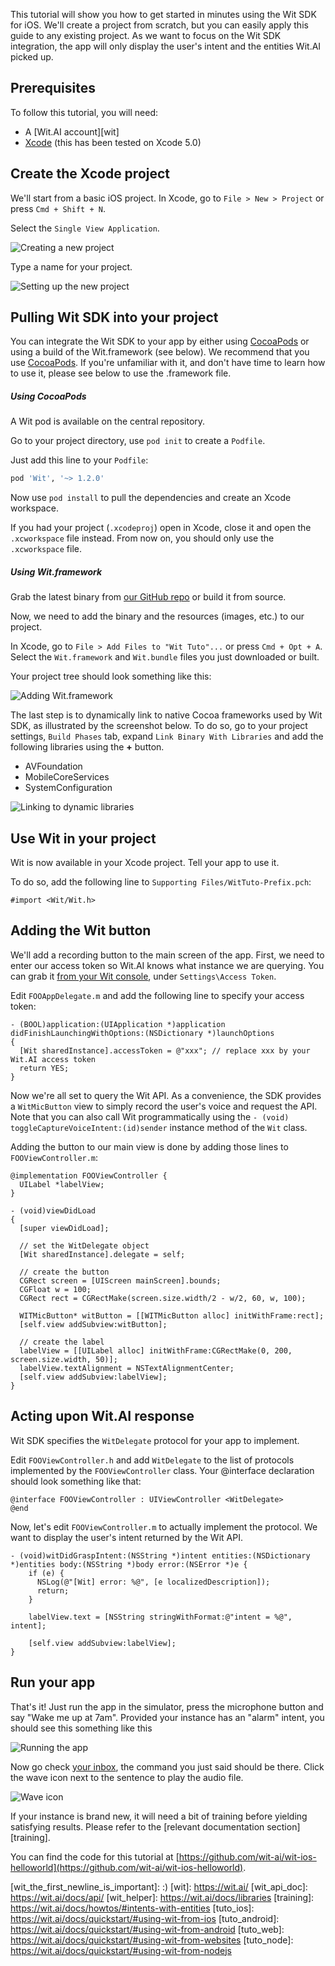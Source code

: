 
This tutorial will show you how to get started in minutes using the Wit SDK for iOS.
We'll create a project from scratch, but you can easily apply this guide to any existing project.
As we want to focus on the Wit SDK integration, the app will only display the user's intent and the entities Wit.AI picked up.

## Prerequisites

To follow this tutorial, you will need:

* A [Wit.AI account][wit]
* [Xcode][xcode] (this has been tested on Xcode 5.0)

## Create the Xcode project


We'll start from a basic iOS project.
In Xcode, go to `File > New > Project` or press `Cmd + Shift + N`.

Select the `Single View Application`.

![Creating a new project](https://d2n5jyo54r6d2a.cloudfront.net/docs/images/ios-tuto/new-project-1.png)

Type a name for your project.

![Setting up the new project](https://d2n5jyo54r6d2a.cloudfront.net/docs/images/ios-tuto/new-project-2.png)

## Pulling Wit SDK into your project


You can integrate the Wit SDK to your app by either using [CocoaPods][cocoapods] or using a build of the Wit.framework (see below).
We recommend that you use [CocoaPods][cocoapods]. If you're unfamiliar with it, and don't have time to learn how to use it, please see below to use the .framework file.

##### Using CocoaPods

A Wit pod is available on the central repository.

Go to your project directory, use `pod init` to create a `Podfile`.

Just add this line to your `Podfile`:

```ruby
pod 'Wit', '~> 1.2.0'
```

Now use `pod install` to pull the dependencies and create an Xcode workspace.

If you had your project (`.xcodeproj`) open in Xcode, close it and open the `.xcworkspace` file instead. From now on, you should only use the `.xcworkspace` file.

##### Using Wit.framework

Grab the latest binary from [our GitHub repo](https://github.com/wit-ai/wit-ios-sdk/releases) or build it from source.

Now, we need to add the binary and the resources (images, etc.) to our project.

In Xcode, go to `File > Add Files to "Wit Tuto"...` or press `Cmd + Opt + A`.
Select the `Wit.framework` and `Wit.bundle` files you just downloaded or built.

Your project tree should look something like this:

![Adding Wit.framework](https://d2n5jyo54r6d2a.cloudfront.net/docs/images/ios-tuto/framework.png)

The last step is to dynamically link to native Cocoa frameworks used by Wit SDK, as illustrated by the screenshot below.
To do so, go to your project settings, `Build Phases` tab, expand `Link Binary With Libraries` and add the following libraries using the **+** button.

- AVFoundation
- MobileCoreServices
- SystemConfiguration

![Linking to dynamic libraries](https://d2n5jyo54r6d2a.cloudfront.net/docs/images/ios-tuto/linking.png)

## Use Wit in your project

Wit is now available in your Xcode project.
Tell your app to use it.

To do so, add the following line to `Supporting Files/WitTuto-Prefix.pch`:

```objc
#import <Wit/Wit.h>
```

## Adding the Wit button


We'll add a recording button to the main screen of the app.
First, we need to enter our access token so Wit.AI knows what instance we are querying.
You can grab it <a href="https://wit.ai/GITHUB_ID/INSTANCE_NAME/settings" class="wit-link">from your Wit console</a>, under `Settings\Access Token`.

Edit `FOOAppDelegate.m` and add the following line to specify your access token:

```objc
- (BOOL)application:(UIApplication *)application didFinishLaunchingWithOptions:(NSDictionary *)launchOptions
{
  [Wit sharedInstance].accessToken = @"xxx"; // replace xxx by your Wit.AI access token
  return YES;
}
```

Now we're all set to query the Wit API. As a convenience, the SDK provides a `WitMicButton` view to simply record the user's voice and request the API. Note that you can also call Wit programmatically using the `- (void) toggleCaptureVoiceIntent:(id)sender` instance method of the `Wit` class.

Adding the button to our main view is done by adding those lines to `FOOViewController.m`:

```objc
@implementation FOOViewController {
  UILabel *labelView;
}
```

```objc
- (void)viewDidLoad
{
  [super viewDidLoad];

  // set the WitDelegate object
  [Wit sharedInstance].delegate = self;

  // create the button
  CGRect screen = [UIScreen mainScreen].bounds;
  CGFloat w = 100;
  CGRect rect = CGRectMake(screen.size.width/2 - w/2, 60, w, 100);

  WITMicButton* witButton = [[WITMicButton alloc] initWithFrame:rect];
  [self.view addSubview:witButton];

  // create the label
  labelView = [[UILabel alloc] initWithFrame:CGRectMake(0, 200, screen.size.width, 50)];
  labelView.textAlignment = NSTextAlignmentCenter;
  [self.view addSubview:labelView];
}
```

## Acting upon Wit.AI response

Wit SDK specifies the `WitDelegate` protocol for your app to implement.

Edit `FOOViewController.h` and add `WitDelegate` to the list of protocols implemented by the `FOOViewController` class. Your @interface declaration should look something like that:

```objc
@interface FOOViewController : UIViewController <WitDelegate>
@end
```

Now, let's edit `FOOViewController.m` to actually implement the protocol. We want to display the user's intent returned by the Wit API.

```objc
- (void)witDidGraspIntent:(NSString *)intent entities:(NSDictionary *)entities body:(NSString *)body error:(NSError *)e {
    if (e) {
      NSLog(@"[Wit] error: %@", [e localizedDescription]);
      return;
    }

    labelView.text = [NSString stringWithFormat:@"intent = %@", intent];

    [self.view addSubview:labelView];
}
```

## Run your app

That's it! Just run the app in the simulator, press the microphone button and say "Wake me up at 7am".
Provided your instance has an "alarm" intent, you should see this something like this

![Running the app](https://d2n5jyo54r6d2a.cloudfront.net/docs/images/ios-tuto/result.png)

Now go check <a href="https://wit.ai/GITHUB_ID/INSTANCE_NAME/inbox" class="wit-link">your inbox</a>, the command you just said should be there. Click the wave icon next to the sentence to play the audio file.

![Wave icon](https://d2n5jyo54r6d2a.cloudfront.net/docs/images/tutorial/inbox_wave.png)

If your instance is brand new, it will need a bit of training before yielding satisfying results.
Please refer to the [relevant documentation section][training].

You can find the code for this tutorial at [https://github.com/wit-ai/wit-ios-helloworld](https://github.com/wit-ai/wit-ios-helloworld).


[wit_the_first_newline_is_important]: :)
[wit]: https://wit.ai/
[wit_api_doc]: https://wit.ai/docs/api/
[wit_helper]: https://wit.ai/docs/libraries
[training]: https://wit.ai/docs/howtos/#intents-with-entities
[tuto_ios]: https://wit.ai/docs/quickstart/#using-wit-from-ios
[tuto_android]: https://wit.ai/docs/quickstart/#using-wit-from-android
[tuto_web]: https://wit.ai/docs/quickstart/#using-wit-from-websites
[tuto_node]: https://wit.ai/docs/quickstart/#using-wit-from-nodejs

[github_tuto]: https://github.com/wit-ai/wit-tutorial
[twilio]: https://www.twilio.com/
[heroku]: https://www.heroku.com/
[localserver]: http://127.0.0.1:8766/
[localserver_hello]: http://127.0.0.1:8766/?Body=Hello%20World
[localserver_joke]: http://127.0.0.1:8766/?Body=give%20me%20a%20joke
[localserver_joke_nerdy]: http://127.0.0.1:8766/?Body=Do%20you%20have%20any%20nerds%20joke%20%3F
[localserver_joke_explicit]: http://127.0.0.1:8766/?Body=any%20explicit%20joke%20in%20stock%3F
[localserver_funny]: http://127.0.0.1:8766/?Body=a%20joke%20please
[heroku_joke]: http://wit-demo.herokuapp.com/?Body=Do%20you%20have%20any%20nerds%20joke%20%3F

[future]: https://github.com/FuturesJS
[icndb]: http://www.icndb.com/api/
[heroku_nodejs]: https://devcenter.heroku.com/articles/nodejs
[heroku_node_procfile]: https://devcenter.heroku.com/articles/nodejs#declare-process-types-with-procfile
[twilio_account]: https://www.twilio.com/user/account/phone-numbers/incoming
[twilio_request]: http://www.twilio.com/docs/api/twiml/twilio_request
[twilio_response]: http://www.twilio.com/docs/api/twiml/sms/your_response

[mic-github]: https://github.com/wit-ai/wit-widgets/releases/latest
[caniusewebrtc]: http://caniuse.com/#search=webrtc
[chrome-mike]: https://support.google.com/chrome/answer/2693767?hl=en
[xcode]: https://developer.apple.com/xcode/
[cocoapods]: http://cocoapods.org

[eclipse]: http://www.eclipse.org/downloads/
[wit-release]: https://github.com/wit-ai/wit-android-sdk/releases
[android-studio]: http://developer.android.com/sdk/installing/studio.html

